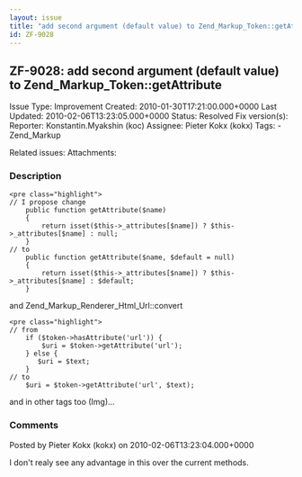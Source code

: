 ```yaml
---
layout: issue
title: "add second argument (default value) to Zend_Markup_Token::getAttribute"
id: ZF-9028
---
```


ZF-9028: add second argument (default value) to Zend\_Markup\_Token::getAttribute
---------------------------------------------------------------------------------

 Issue Type: Improvement Created: 2010-01-30T17:21:00.000+0000 Last Updated: 2010-02-06T13:23:05.000+0000 Status: Resolved Fix version(s): 
 Reporter:  Konstantin.Myakshin (koc)  Assignee:  Pieter Kokx (kokx)  Tags: - Zend\_Markup
 
 Related issues: 
 Attachments: 
### Description

 
    <pre class="highlight">
    // I propose change
        public function getAttribute($name)
        {
            return isset($this->_attributes[$name]) ? $this->_attributes[$name] : null;
        }
    // to
        public function getAttribute($name, $default = null)
        {
            return isset($this->_attributes[$name]) ? $this->_attributes[$name] : $default;
        }


and Zend\_Markup\_Renderer\_Html\_Url::convert

 
    <pre class="highlight">
    // from
        if ($token->hasAttribute('url')) {
            $uri = $token->getAttribute('url');
        } else {
           $uri = $text;
        }
    // to
        $uri = $token->getAttribute('url', $text);


and in other tags too (Img)...

 

 

### Comments

Posted by Pieter Kokx (kokx) on 2010-02-06T13:23:04.000+0000

I don't realy see any advantage in this over the current methods.

 

 